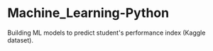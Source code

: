 # Machine_Learning-Python
Building ML models to predict student's performance index (Kaggle dataset).
